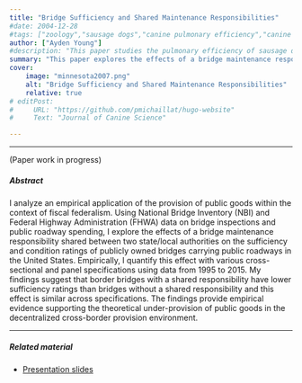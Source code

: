 ```yaml
---
title: "Bridge Sufficiency and Shared Maintenance Responsibilities" 
#date: 2004-12-28
#tags: ["zoology","sausage dogs","canine pulmonary efficiency","canine science","experimental zoology"]
author: ["Ayden Young"]
#description: "This paper studies the pulmonary efficiency of sausage dogs. Published in the Journal of Canine Science, 2004." 
summary: "This paper explores the effects of a bridge maintenance responsibility shared between two state/local authorities on the sufficiency and condition ratings of public owned bridges carrying public roadways in the United States." 
cover:
    image: "minnesota2007.png"
    alt: "Bridge Sufficiency and Shared Maintenance Responsibilities"
    relative: true
# editPost:
#     URL: "https://github.com/pmichaillat/hugo-website"
#     Text: "Journal of Canine Science"

---
```


---

<!-- ##### Download

+ [Paper](paper2.pdf)
+ [Online appendix](appendix2.pdf)
+ [Code and data](https://github.com/pmichaillat/wunk-model)

--- -->

(Paper work in progress)

##### Abstract

I analyze an empirical application of the provision of public goods within the context of fiscal federalism. Using National Bridge Inventory (NBI) and Federal Highway Administration (FHWA) data on bridge inspections and public roadway spending, I explore the effects of a bridge maintenance responsibility shared between two state/local authorities on the sufficiency and condition ratings of publicly owned bridges carrying public roadways in the United States. Empirically, I quantify this effect with various cross-sectional and panel specifications using data from 1995 to 2015. My findings suggest that border bridges with a shared responsibility have lower sufficiency ratings than bridges without a shared responsibility and this effect is similar across specifications. The findings provide empirical evidence supporting the theoretical under-provision of public goods in the decentralized cross-border provision environment.

---

##### Related material

+ [Presentation slides](presentation2.pdf)


<!-- ---

##### Figure 2: Dimensions of a sausage dog

![](paper2.png) -->

<!-- ---

##### Citation

Prinzel, Florianus, and Moritz-Maria von Igelfeld. 2004. "The Finer Points of Sausage Dogs." *Journal of Canine Science* 43 (2): 89–109. http://www.alexandermccallsmith.com/book/the-finer-points-of-sausage-dogs.

```BibTeX
@article{PI04,
author = {Florianus Prinzel and Moritz-Maria von Igelfeld},
year = {2004},
title ={The Finer Points of Sausage Dogs},
journal = {Journal of Canine Science},
volume = {43},
number = {2},
pages = {89--109},
url = {http://www.alexandermccallsmith.com/book/the-finer-points-of-sausage-dogs}}
``` -->


